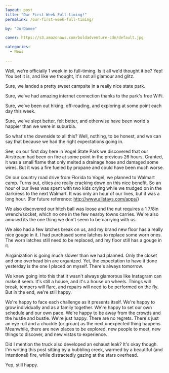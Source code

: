 ```yaml
---
layout: post
title: "Our First Week Full-timing!"
permalink: /our-first-week-full-timing/

by: "JorDanee"

cover: https://s3.amazonaws.com/boldadventure-cdn/default.jpg

categories:
  - News
  
---
```


Well, we're officially 1 week in to full-timing. Is it all we'd thought it be? Yep! You bet it is, and like we thought, it's not all glamour and glitz.

Sure, we landed a pretty sweet campsite in a really nice state park.

Sure, we've had amazing internet connection thanks to the park's free WiFi.

Sure, we've been out hiking, off-roading, and exploring at some point each day this week.

Sure, we've slept better, felt better, and otherwise have been world's happier than we were in suburbia.

So what's the downside to all this? Well, nothing, to be honest, and we can say that because we had the right expectations going in.

See, on our first day here in Vogel State Park we discovered that our Airstream had been on fire at some point in the previous 26 hours. Granted, it was a small flame that only melted a drainage hose and damaged some wires. But it was a fire fueled by propane and could have been much worse.

On our country road drive from Florida to Vogel, we planned to Walmart camp. Turns out, cities are really cracking down on this nice benefit. So an hour of our lives was spent with two kids crying while we trudged on in the darkness to the next Walmart. It was only an hour of our lives, but it was a long hour. (For future reference: http://www.allstays.com/apps/)

We also discovered our hitch ball was loose and the nut requires a 1 7/8in wrench/socket, which no one in the few nearby towns carries. We're also amused its the one thing we don't seem to be carrying with us.

We also had a few latches break on us, and my brand new floor has a really nice gouge in it. I had purchased some latches to replace some worn ones. The worn latches still need to be replaced, and my floor still has a gouge in it.

Airganization is going much slower than we had planned. Only the closet and one overhead bin are organized. Yet, the expectation to have it done yesterday is the one I placed on myself. There's always tomorrow.

We knew going into this that it wasn't always glamorous like Instagram can make it seem. It's still a house, and it's a house on wheels. Things will break, tempers will flare, and repairs will need to be performed on the fly. But in the end, we're still happy.

We're happy to face each challenge as it presents itself. We're happy to grow individually and as a family together. We're happy to set our own schedule and our own pace. We're happy to be away from the crowds and the hustle and bustle. We're just happy. There are no regrets. There's just an eye roll and a chuckle (or groan) as the next unexpected thing happens. Meanwhile, there are new places to be explored, new people to meet, new things to discover, and new vistas to experience.

Did I mention the truck also developed an exhaust leak? It's okay though. I'm writing this post sitting by a bubbling creek, warmed by a beautiful (and intentional) fire, while distractedly gazing at the stars overhead.

Yep, still happy.
